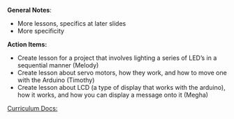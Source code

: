 **General Notes**:
- More lessons, specifics at later slides
- More specificity

**Action Items:**
-   Create lesson for a project that involves lighting a series of LED’s in a sequential manner (Melody)
-   Create lesson about servo motors, how they work, and how to move one with the Arduino (Timothy)
- Create lesson about LCD (a type of display that works with the arduino), how it works, and how you can display a message onto it (Megha)

[Curriculum Docs:](../Links/Curriculum%20Google%20Docs) 

